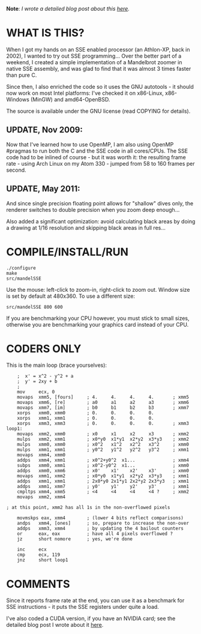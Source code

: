 **Note**: *I wrote a detailed blog post about this [here](https://www.thanassis.space/mandelSSE.html).*

WHAT IS THIS?
=============

When I got my hands on an SSE enabled processor (an Athlon-XP, back in 2002), 
I wanted to try out SSE programming... Over the better part of a weekend,
I created a simple implementation of a Mandelbrot zoomer in native SSE 
assembly, and was glad to find that it was almost 3 times faster than pure C.

Since then, I also enriched the code so it uses the GNU autotools - it 
should now work on most Intel platforms: I've checked it on x86-Linux, 
x86-Windows (MinGW) and amd64-OpenBSD.

The source is available under the GNU license (read COPYING for details).

UPDATE, Nov 2009:
-----------------

Now that I've learned how to use OpenMP, I am also using OpenMP #pragmas to run 
both the C and the SSE code in all cores/CPUs. The SSE code had to be inlined
of course - but it was worth it: the resulting frame rate - using Arch Linux 
on my Atom 330 - jumped from 58 to 160 frames per second.

UPDATE, May 2011:
-----------------

And since single precision floating point allows for "shallow" dives only,
the renderer switches to double precision when you zoom deep enough...

Also added a significant optimization: avoid calculating black areas by
doing a drawing at 1/16 resolution and skipping black areas in full res...

COMPILE/INSTALL/RUN
===================

    ./configure
    make
    src/mandelSSE 
    
Use the mouse: left-click to zoom-in, right-click to zoom out.
Window size is set by default at 480x360. To use a different size:

    src/mandelSSE 800 600

If you are benchmarking your CPU however, you must stick to small sizes,
otherwise you are benchmarking your graphics card instead of your CPU.

CODERS ONLY
===========

This is the main loop (brace yourselves):

        ;  x' = x^2 - y^2 + a
        ;  y' = 2xy + b
        ;
        mov     ecx, 0
        movaps  xmm5, [fours]     ; 4.     4.     4.     4.       ; xmm5
        movaps  xmm6, [re]        ; a0     a1     a2     a3       ; xmm6
        movaps  xmm7, [im]        ; b0     b1     b2     b3       ; xmm7
        xorps   xmm0, xmm0        ; 0.     0.     0.     0.
        xorps   xmm1, xmm1        ; 0.     0.     0.     0.
        xorps   xmm3, xmm3        ; 0.     0.     0.     0.       ; xmm3
    loop1:
        movaps  xmm2, xmm0        ; x0     x1     x2     x3       ; xmm2
        mulps   xmm2, xmm1        ; x0*y0  x1*y1  x2*y2  x3*y3    ; xmm2
        mulps   xmm0, xmm0        ; x0^2   x1^2   x2^2   x3^2     ; xmm0
        mulps   xmm1, xmm1        ; y0^2   y1^2   y2^2   y3^2     ; xmm1
        movaps  xmm4, xmm0
        addps   xmm4, xmm1        ; x0^2+y0^2  x1...              ; xmm4
        subps   xmm0, xmm1        ; x0^2-y0^2  x1...              ; xmm0
        addps   xmm0, xmm6        ; x0'    x1'    x2'    x3'      ; xmm0
        movaps  xmm1, xmm2        ; x0*y0  x1*y1  x2*y2  x3*y3    ; xmm1
        addps   xmm1, xmm1        ; 2x0*y0 2x1*y1 2x2*y2 2x3*y3   ; xmm1
        addps   xmm1, xmm7        ; y0'    y1'    y2'    y3'      ; xmm1
        cmpltps xmm4, xmm5        ; <4     <4     <4     <4 ?     ; xmm2
        movaps  xmm2, xmm4

    ; at this point, xmm2 has all 1s in the non-overflowed pixels

        movmskps eax, xmm4        ; (lower 4 bits reflect comparisons)
        andps   xmm4, [ones]      ; so, prepare to increase the non-over
        addps   xmm3, xmm4        ; by updating the 4 bailout counters
        or      eax, eax          ; have all 4 pixels overflowed ?
        jz      short nomore      ; yes, we're done

        inc     ecx
        cmp     ecx, 119
        jnz     short loop1
  
COMMENTS
========
Since it reports frame rate at the end, you can use it as a benchmark 
for SSE instructions - it puts the SSE registers under quite a load. 

I've also coded a CUDA version, if you have an NVIDIA card;
see the detailed blog post I wrote about it [here](https://www.thanassis.space/mandelSSE.html).
